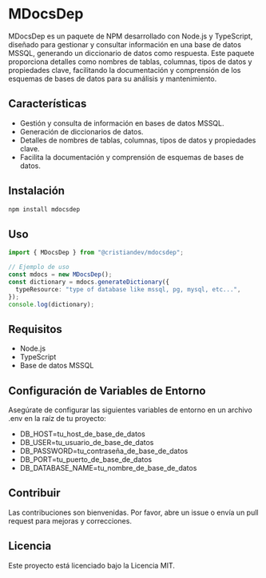 # MDocsDep

MDocsDep es un paquete de NPM desarrollado con Node.js y TypeScript, diseñado para gestionar y consultar información en una base de datos MSSQL, generando un diccionario de datos como respuesta. Este paquete proporciona detalles como nombres de tablas, columnas, tipos de datos y propiedades clave, facilitando la documentación y comprensión de los esquemas de bases de datos para su análisis y mantenimiento.

## Características

- Gestión y consulta de información en bases de datos MSSQL.
- Generación de diccionarios de datos.
- Detalles de nombres de tablas, columnas, tipos de datos y propiedades clave.
- Facilita la documentación y comprensión de esquemas de bases de datos.

## Instalación

```bash
npm install mdocsdep
```

## Uso

```typescript
import { MDocsDep } from "@cristiandev/mdocsdep";

// Ejemplo de uso
const mdocs = new MDocsDep();
const dictionary = mdocs.generateDictionary({
  typeResource: "type of database like mssql, pg, mysql, etc...",
});
console.log(dictionary);
```

## Requisitos

- Node.js
- TypeScript
- Base de datos MSSQL

## Configuración de Variables de Entorno

Asegúrate de configurar las siguientes variables de entorno en un archivo .env en la raíz de tu proyecto:

- DB_HOST=tu_host_de_base_de_datos
- DB_USER=tu_usuario_de_base_de_datos
- DB_PASSWORD=tu_contraseña_de_base_de_datos
- DB_PORT=tu_puerto_de_base_de_datos
- DB_DATABASE_NAME=tu_nombre_de_base_de_datos

## Contribuir

Las contribuciones son bienvenidas. Por favor, abre un issue o envía un pull request para mejoras y correcciones.

## Licencia

Este proyecto está licenciado bajo la Licencia MIT.
